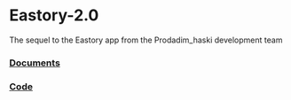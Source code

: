 # Eastory-2.0
The sequel to the Eastory app from the Prodadim_haski development team
### [Documents](/Docs)
### [Code](https://github.com/prodam-haski/Eastory-2.0/tree/Code)
